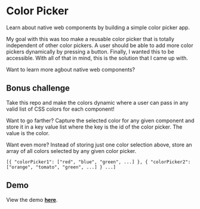 # Color Picker
Learn about native web components by building a simple color picker app.

My goal with this was too make a reusable color picker that is totally independent of other color pickers. A user should be able to add more color pickers dynamically by pressing a button. Finally, I wanted this to be accessible. With all of that in mind, this is the solution that I came up with.

Want to learn more agbout native web components?

## Bonus challenge
Take this repo and make the colors dynamic where a user can pass in any valid list of CSS colors for each component!

Want to go farther? Capture the selected color for any given component and store it in a key value list where the key is the id of the color picker. The value is the color.

Want even more? Instead of storing just one color selection above, store an array of all colors selected by any given color picker.
```
[{ "colorPicker1": ["red", "blue", "green", ...] }, { "colorPicker2": ["orange", "tomato", "green", ...] } ...]
```

## Demo
View the demo [**here**](https://codepen.io/maxshuty/pen/MWyBrKB).

